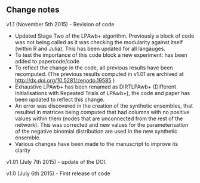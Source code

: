 Change notes
---------

v1.1 (November 5th 2015) - Revision of code

* Updated Stage Two of the LPAwb+ algorithm. Previously a block of code was not being called as it was checking the modularity against itself (within R and Julia). This has been updated for all langauges.
* To test the importance of this code block a new experiment:  has been added to papercode/code
* To reflect the change in the code, all previous results have been recomputed. (The previous results computed in v1.01 are archived at http://dx.doi.org/10.5281/zenodo.19585 )
* Exhaustive LPAwb+ has been renamed as DIRTLPAwb+ (Different Initialisations with Repeated Trials of LPAwb+), the code and paper has been updated to reflect this change.
* An error was discovered in the creation of the synthetic ensembles, that resulted in matrices being computed that had columns with no positive values within them (nodes that are unconnected from the rest of the network). This was corrected and new values for the parameterisation of the negative binomial distribution are used in the new synthetic ensemble.
* Various changes have been made to the manuscript to improve its clarity

v1.01 (July 7th 2015) - update of the DOI.

v1.0 (July 6th 2015) - First release of code


